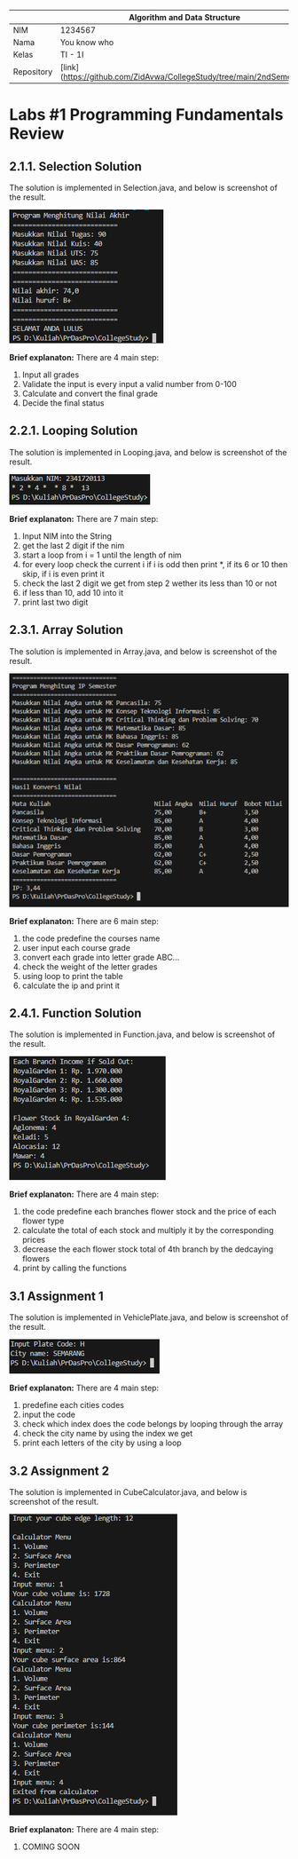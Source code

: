 |  | Algorithm and Data Structure |
|--|--|
| NIM |  1234567|
| Nama |  You know who |
| Kelas | TI - 1I |
| Repository | [link] (https://github.com/ZidAvwa/CollegeStudy/tree/main/2ndSemester) |

# Labs #1 Programming Fundamentals Review

## 2.1.1. Selection Solution

The solution is implemented in Selection.java, and below is screenshot of the result.

![Screenshot](img/Selection.png)

**Brief explanaton:** There are 4 main step: 
1. Input all grades
2. Validate the input is every input a valid number from 0-100
3. Calculate and convert the final grade
4. Decide the final status

## 2.2.1. Looping Solution

The solution is implemented in Looping.java, and below is screenshot of the result.

![Screenshot](img/Looping.png)

**Brief explanaton:** There are 7 main step: 
1. Input NIM into the String
2. get the last 2 digit if the nim
3. start a loop from i = 1 until the length of nim
4. for every loop check the current i if i is odd then print *, if its 6 or 10 then skip, if i is even print it
5. check the last 2 digit we get from step 2 wether its less than 10 or not
6. if less than 10, add 10 into it 
7. print last two digit

## 2.3.1. Array Solution

The solution is implemented in Array.java, and below is screenshot of the result.

![Screenshot](img/Array.png)

**Brief explanaton:** There are 6 main step: 
1. the code predefine the courses name
2. user input each course grade
3. convert each grade into letter grade ABC...
4. check the weight of the letter grades
5. using loop to print the table
6. calculate the ip and print it

## 2.4.1. Function Solution

The solution is implemented in Function.java, and below is screenshot of the result.

![Screenshot](img/Function.png)

**Brief explanaton:** There are 4 main step: 
1. the code predefine each branches flower stock and the price of each flower type
2. calculate the total of each stock and multiply it by the corresponding prices
3. decrease the each flower stock total of 4th branch by the dedcaying flowers
4. print by calling the functions

## 3.1 Assignment 1

The solution is implemented in VehiclePlate.java, and below is screenshot of the result.

![Screenshot](img/VehiclePlate.png)

**Brief explanaton:** There are 4 main step: 
1. predefine each cities codes
2. input the code
3. check which index does the code belongs by looping through the array
4. check the city name by using the index we get
5. print each letters of the city by using a loop

## 3.2 Assignment 2

The solution is implemented in CubeCalculator.java, and below is screenshot of the result.

![Screenshot](img/CubeCalculator.png)

**Brief explanaton:** There are 4 main step: 
1. COMING SOON

